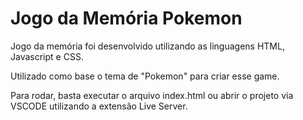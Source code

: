 # Jogo da Memória Pokemon

Jogo da memória foi desenvolvido utilizando as linguagens HTML, Javascript e CSS.

Utilizado como base o tema de "Pokemon" para criar esse game.


Para rodar, basta executar o arquivo index.html ou abrir o projeto via VSCODE utilizando a extensão Live Server.
